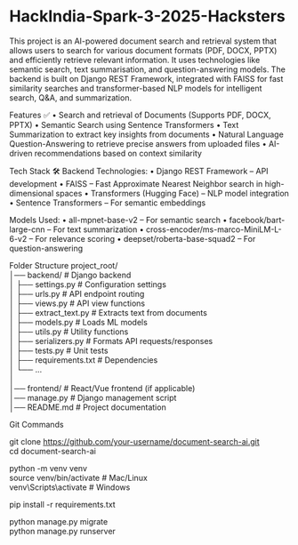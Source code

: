 # HackIndia-Spark-3-2025-Hacksters

This project is an AI-powered document search and retrieval system that allows users to search for various document formats (PDF, DOCX, PPTX) and efficiently retrieve relevant information. It uses technologies like semantic search, text summarisation, and question-answering models.
The backend is built on Django REST Framework, integrated with FAISS for fast similarity searches and transformer-based NLP models for intelligent search, Q&A, and summarization.

Features ✅
•	Search and retrieval of Documents (Supports PDF, DOCX, PPTX)
•	Semantic Search using Sentence Transformers
•	Text Summarization to extract key insights from documents
•	Natural Language Question-Answering to retrieve precise answers from uploaded files
•	AI-driven recommendations based on context similarity

Tech Stack 🛠
Backend Technologies:
•	Django REST Framework – API development
•	FAISS – Fast Approximate Nearest Neighbor search in high-dimensional spaces
•	Transformers (Hugging Face) – NLP model integration
•	Sentence Transformers – For semantic embeddings

Models Used:
•	all-mpnet-base-v2 – For semantic search
•	facebook/bart-large-cnn – For text summarization
•	cross-encoder/ms-marco-MiniLM-L-6-v2 – For relevance scoring
•	deepset/roberta-base-squad2 – For question-answering

Folder Structure
project_root/  
│── backend/                   # Django backend  
│   ├── settings.py            # Configuration settings  
│   ├── urls.py                # API endpoint routing  
│   ├── views.py               # API view functions  
│   ├── extract_text.py        # Extracts text from documents  
│   ├── models.py              # Loads ML models  
│   ├── utils.py               # Utility functions  
│   ├── serializers.py         # Formats API requests/responses  
│   ├── tests.py               # Unit tests  
│   ├── requirements.txt       # Dependencies  
│   └── ...  
│  
│── frontend/                  # React/Vue frontend (if applicable)  
│── manage.py                  # Django management script  
│── README.md                  # Project documentation  


Git Commands 

git clone https://github.com/your-username/document-search-ai.git  
cd document-search-ai  


python -m venv venv  
source venv/bin/activate  # Mac/Linux  
venv\Scripts\activate     # Windows  

pip install -r requirements.txt  

python manage.py migrate  
python manage.py runserver  

